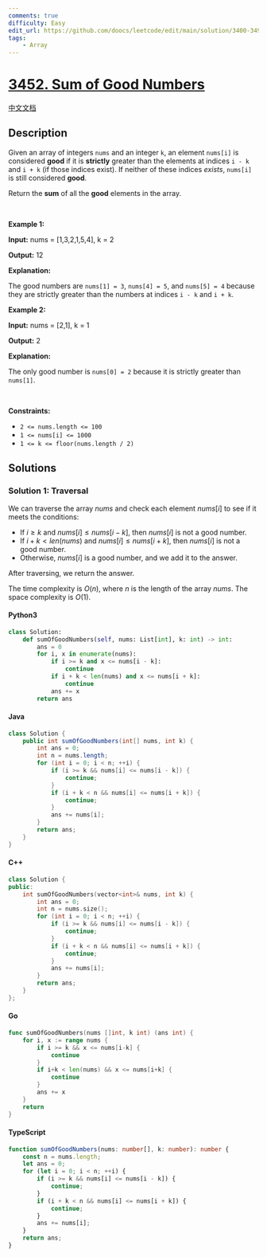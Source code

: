 ```yaml
---
comments: true
difficulty: Easy
edit_url: https://github.com/doocs/leetcode/edit/main/solution/3400-3499/3452.Sum%20of%20Good%20Numbers/README_EN.md
tags:
    - Array
---
```


<!-- problem:start -->

# [3452. Sum of Good Numbers](https://leetcode.com/problems/sum-of-good-numbers)

[中文文档](/solution/3400-3499/3452.Sum%20of%20Good%20Numbers/README.md)

## Description

<!-- description:start -->

<p>Given an array of integers <code>nums</code> and an integer <code>k</code>, an element <code>nums[i]</code> is considered <strong>good</strong> if it is <strong>strictly</strong> greater than the elements at indices <code>i - k</code> and <code>i + k</code> (if those indices exist). If neither of these indices <em>exists</em>, <code>nums[i]</code> is still considered <strong>good</strong>.</p>

<p>Return the <strong>sum</strong> of all the <strong>good</strong> elements in the array.</p>

<p>&nbsp;</p>
<p><strong class="example">Example 1:</strong></p>

<div class="example-block">
<p><strong>Input:</strong> <span class="example-io">nums = [1,3,2,1,5,4], k = 2</span></p>

<p><strong>Output:</strong> <span class="example-io">12</span></p>

<p><strong>Explanation:</strong></p>

<p>The good numbers are <code>nums[1] = 3</code>, <code>nums[4] = 5</code>, and <code>nums[5] = 4</code> because they are strictly greater than the numbers at indices <code>i - k</code> and <code>i + k</code>.</p>
</div>

<p><strong class="example">Example 2:</strong></p>

<div class="example-block">
<p><strong>Input:</strong> <span class="example-io">nums = [2,1], k = 1</span></p>

<p><strong>Output:</strong> <span class="example-io">2</span></p>

<p><strong>Explanation:</strong></p>

<p>The only good number is <code>nums[0] = 2</code> because it is strictly greater than <code>nums[1]</code>.</p>
</div>

<p>&nbsp;</p>
<p><strong>Constraints:</strong></p>

<ul>
	<li><code>2 &lt;= nums.length &lt;= 100</code></li>
	<li><code>1 &lt;= nums[i] &lt;= 1000</code></li>
	<li><code>1 &lt;= k &lt;= floor(nums.length / 2)</code></li>
</ul>

<!-- description:end -->

## Solutions

<!-- solution:start -->

### Solution 1: Traversal

We can traverse the array $\textit{nums}$ and check each element $\textit{nums}[i]$ to see if it meets the conditions:

-   If $i \ge k$ and $\textit{nums}[i] \le \textit{nums}[i - k]$, then $\textit{nums}[i]$ is not a good number.
-   If $i + k < \textit{len}(\textit{nums})$ and $\textit{nums}[i] \le \textit{nums}[i + k]$, then $\textit{nums}[i]$ is not a good number.
-   Otherwise, $\textit{nums}[i]$ is a good number, and we add it to the answer.

After traversing, we return the answer.

The time complexity is $O(n)$, where $n$ is the length of the array $\textit{nums}$. The space complexity is $O(1)$.

<!-- tabs:start -->

#### Python3

```python
class Solution:
    def sumOfGoodNumbers(self, nums: List[int], k: int) -> int:
        ans = 0
        for i, x in enumerate(nums):
            if i >= k and x <= nums[i - k]:
                continue
            if i + k < len(nums) and x <= nums[i + k]:
                continue
            ans += x
        return ans
```

#### Java

```java
class Solution {
    public int sumOfGoodNumbers(int[] nums, int k) {
        int ans = 0;
        int n = nums.length;
        for (int i = 0; i < n; ++i) {
            if (i >= k && nums[i] <= nums[i - k]) {
                continue;
            }
            if (i + k < n && nums[i] <= nums[i + k]) {
                continue;
            }
            ans += nums[i];
        }
        return ans;
    }
}
```

#### C++

```cpp
class Solution {
public:
    int sumOfGoodNumbers(vector<int>& nums, int k) {
        int ans = 0;
        int n = nums.size();
        for (int i = 0; i < n; ++i) {
            if (i >= k && nums[i] <= nums[i - k]) {
                continue;
            }
            if (i + k < n && nums[i] <= nums[i + k]) {
                continue;
            }
            ans += nums[i];
        }
        return ans;
    }
};
```

#### Go

```go
func sumOfGoodNumbers(nums []int, k int) (ans int) {
	for i, x := range nums {
		if i >= k && x <= nums[i-k] {
			continue
		}
		if i+k < len(nums) && x <= nums[i+k] {
			continue
		}
		ans += x
	}
	return
}
```

#### TypeScript

```ts
function sumOfGoodNumbers(nums: number[], k: number): number {
    const n = nums.length;
    let ans = 0;
    for (let i = 0; i < n; ++i) {
        if (i >= k && nums[i] <= nums[i - k]) {
            continue;
        }
        if (i + k < n && nums[i] <= nums[i + k]) {
            continue;
        }
        ans += nums[i];
    }
    return ans;
}
```

<!-- tabs:end -->

<!-- solution:end -->

<!-- problem:end -->
